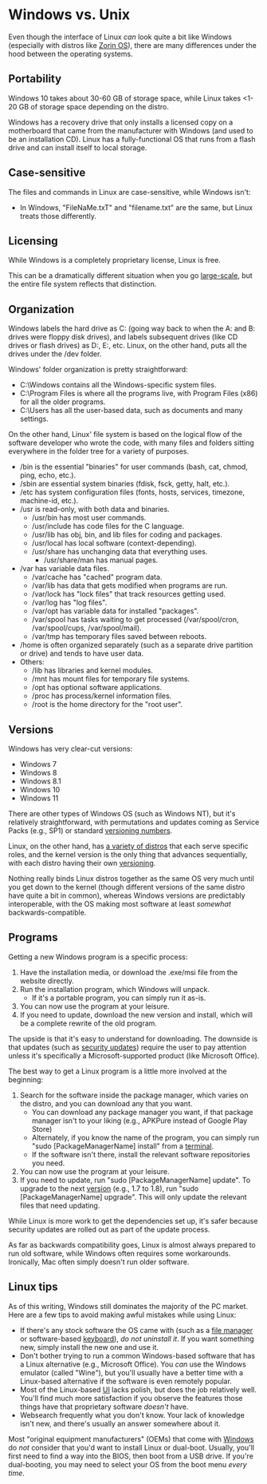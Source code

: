 
# Windows vs. Unix

Even though the interface of Linux *can* look quite a bit like Windows (especially with distros like [Zorin OS](https://zorin.com)), there are many differences under the hood between the operating systems.

## Portability

Windows 10 takes about 30-60 GB of storage space, while Linux takes <1-20 GB of storage space depending on the distro.

Windows has a recovery drive that only installs a licensed copy on a motherboard that came from the manufacturer with Windows (and used to be an installation CD). Linux has a fully-functional OS that runs from a flash drive and can install itself to local storage.

## Case-sensitive

The files and commands in Linux are case-sensitive, while Windows isn't:

- In Windows, "FileNaMe.txT" and "filename.txt" are the same, but Linux treats those differently.

## Licensing

While Windows is a completely proprietary license, Linux is free.

This can be a dramatically different situation when you go [large-scale](computers-distsys-enterprise.md), but the entire file system reflects that distinction.

## Organization

Windows labels the hard drive as C: (going way back to when the A: and B: drives were floppy disk drives), and labels subsequent drives (like CD drives or flash drives) as D:, E:, etc. Linux, on the other hand, puts all the drives under the /dev folder.

Windows' folder organization is pretty straightforward:

- C:\Windows contains all the Windows-specific system files.
- C:\Program Files is where all the programs live, with Program Files (x86) for all the older programs.
- C:\Users has all the user-based data, such as documents and many settings.

On the other hand, Linux' file system is based on the logical flow of the software developer who wrote the code, with many files and folders sitting everywhere in the folder tree for a variety of purposes.

- /bin is the essential "binaries" for user commands (bash, cat, chmod, ping, echo, etc.).
- /sbin are essential system binaries (fdisk, fsck, getty, halt, etc.).
- /etc has system configuration files (fonts, hosts, services, timezone, machine-id, etc.).
- /usr is read-only, with both data and binaries.
  - /usr/bin has most user commands.
  - /usr/include has code files for the C language.
  - /usr/lib has obj, bin, and lib files for coding and packages.
  - /usr/local has local software (context-depending).
  - /usr/share has unchanging data that everything uses.
    - /usr/share/man has manual pages.
- /var has variable data files.
  - /var/cache has "cached" program data.
  - /var/lib has data that gets modified when programs are run.
  - /var/lock has "lock files" that track resources getting used.
  - /var/log has "log files".
  - /var/opt has variable data for installed "packages".
  - /var/spool has tasks waiting to get processed (/var/spool/cron, /var/spool/cups, /var/spool/mail).
  - /var/tmp has temporary files saved between reboots.
- /home is often organized separately (such as a separate drive partition or drive) and tends to have user data.
- Others:
  - /lib has libraries and kernel modules.
  - /mnt has mount files for temporary file systems.
  - /opt has optional software applications.
  - /proc has process/kernel information files.
  - /root is the home directory for the "root user".

## Versions

Windows has very clear-cut versions:

- Windows 7
- Windows 8
- Windows 8.1
- Windows 10
- Windows 11

There are other types of Windows OS (such as Windows NT), but it's relatively straightforward, with permutations and updates coming as Service Packs (e.g., SP1) or standard [versioning numbers](computers-software-versionctrl.md).

Linux, on the other hand, has [a variety of distros](computers-os-unix.md) that each serve specific roles, and the kernel version is the only thing that advances sequentially, with each distro having their own [versioning](computers-software-versionctrl.md).

Nothing really binds Linux distros together as the same OS very much until you get down to the kernel (though different versions of the same distro have quite a bit in common), whereas Windows versions are predictably interoperable, with the OS making most software at least *somewhat* backwards-compatible.

## Programs

Getting a new Windows program is a specific process:

1. Have the installation media, or download the .exe/msi file from the website directly.
2. Run the installation program, which Windows will unpack.
   - If it's a portable program, you can simply run it as-is.
3. You can now use the program at your leisure.
4. If you need to update, download the new version and install, which will be a complete rewrite of the old program.

The upside is that it's easy to understand for downloading. The downside is that updates (such as [security updates](computers-cysec.md)) require the user to pay attention unless it's specifically a Microsoft-supported product (like Microsoft Office).

The best way to get a Linux program is a little more involved at the beginning:

1. Search for the software inside the package manager, which varies on the distro, and you can download any that you want.
   - You can download any package manager you want, if that package manager isn't to your liking (e.g., APKPure instead of Google Play Store)
   - Alternately, if you know the name of the program, you can simply run "sudo [PackageManagerName] install" from a [terminal](computers-cli.md).
   - If the software isn't there, install the relevant software repositories you need.
2. You can now use the program at your leisure.
3. If you need to update, run "sudo [PackageManagerName] update". To upgrade to the next [version](computers-software-versionctrl.md) (e.g., 1.7 to 1.8), run "sudo [PackageManagerName] upgrade". This will only update the relevant files that need updating.

While Linux is more work to get the dependencies set up, it's safer because security updates are rolled out as part of the update process.

As far as backwards compatibility goes, Linux is almost always prepared to run old software, while Windows often requires some workarounds. Ironically, Mac often simply doesn't run older software.

## Linux tips

As of this writing, Windows still dominates the majority of the PC market. Here are a few tips to avoid making awful mistakes while using Linux:

- If there's any stock software the OS came with (such as a [file manager](computers-files.md) or software-based [keyboard](computers-keyboard.md)), *do not uninstall it*. If you want something new, simply install the new one and use it.
- Don't bother trying to run a common Windows-based software that has a Linux alternative (e.g., Microsoft Office). You *can* use the Windows emulator (called "Wine"), but you'll usually have a better time with a Linux-based alternative if the software is even remotely popular.
- Most of the Linux-based [UI](engineering-design.md) lacks polish, but does the job relatively well. You'll find much more satisfaction if you observe the features those things have that proprietary software *doesn't* have.
- Websearch frequently what you don't know. Your lack of knowledge isn't new, and there's usually an answer somewhere about it.

Most "original equipment manufacturers" (OEMs) that come with [Windows](computers-os-windows.md) do *not* consider that you'd want to install Linux or dual-boot. Usually, you'll first need to find a way into the BIOS, then boot from a USB drive. If you're dual-booting, you may need to select your OS from the boot menu *every time*.